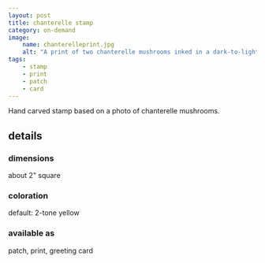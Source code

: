 ```yaml
---
layout: post
title: chanterelle stamp
category: on-demand
image: 
    name: chanterelleprint.jpg
    alt: "A print of two chanterelle mushrooms inked in a dark-to-light yellow gradient."
tags:
    - stamp
    - print
    - patch
    - card
---
```


Hand carved stamp based on a photo of chanterelle mushrooms.

## details

### dimensions

about 2" square

### coloration

default: 2-tone yellow

### available as

patch, print, greeting card
